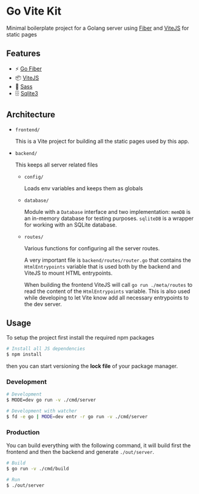 # Go Vite Kit

Minimal boilerplate project for a Golang server using [Fiber](https://github.com/gofiber/fiber) and [ViteJS](https://github.com/vitejs/vite) for static pages

## Features

-   ⚡️ [Go Fiber](https://github.com/gofiber/fiber)
-   📦 [ViteJS](http://vitejs.dev/)
-   🎨 [Sass](https://sass-lang.com/)
-   🗄️ [Sqlite3](https://github.com/mattn/go-sqlite3)

## Architecture

-   `frontend/`

    This is a Vite project for building all the static pages used by this app.

-   `backend/`

    This keeps all server related files

    -   `config/`

        Loads env variables and keeps them as globals 

    -   `database/`

        Module with a `Database` interface and two implementation: `memDB` is an in-memory database for testing purposes. `sqliteDB` is a wrapper for working with an SQLite database.

    -   `routes/`

        Various functions for configuring all the server routes.

        A very important file is `backend/routes/router.go` that contains the `HtmlEntrypoints` variable that is used both by the backend and ViteJS to mount HTML entrypoints. 
        
        When building the frontend ViteJS will call `go run ./meta/routes` to read the content of the `HtmlEntrypoints` variable. This is also used while developing to let Vite know add all necessary entrypoints to the dev server.

## Usage

To setup the project first install the required npm packages

```bash
# Install all JS dependencies
$ npm install
```

then you can start versioning the **lock file** of your package manager.

### Development

```bash
# Development
$ MODE=dev go run -v ./cmd/server

# Development with watcher
$ fd -e go | MODE=dev entr -r go run -v ./cmd/server
```

### Production

You can build everything with the following command, it will build first the frontend and then the backend and generate `./out/server`. 

```bash
# Build
$ go run -v ./cmd/build

# Run
$ ./out/server
```
